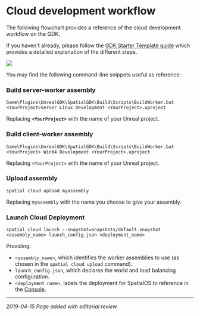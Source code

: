 # Cloud development workflow

The following flowchart provides a reference of the cloud development workflow on the GDK.
 
If you haven't already, please follow the [GDK Starter Template guide]({{urlRoot}}/content/get-started/gdk-template) which provides a detailed explanation of the different steps. 

<!-- This is a live embed of a google drawing -->

<img src="https://docs.google.com/drawings/d/e/2PACX-1vQRmK7TxLji8pT7erPl54hqMMMDsdosZY1OZ2wuPYLQ23dWIrx86qCHggEeq-XasTCsqRe40fCKQvKN/pub?w=758&amp;h=1162">

You may find the following command-line snippets useful as reference:

### Build server-worker assembly

```
Game\Plugins\UnrealGDK\SpatialGDK\Build\Scripts\BuildWorker.bat <YourProject>Server Linux Development <YourProject>.uproject
```

Replacing **`<YourProject>`** with the name of your Unreal project.

### Build client-worker assembly

```
Game\Plugins\UnrealGDK\SpatialGDK\Build\Scripts\BuildWorker.bat <YourProject> Win64 Development <YourProject>.uproject
```

Replacing `<YourProject>` with the name of your Unreal project.

### Upload assembly

```
spatial cloud upload myassembly
```

Replacing `myassembly` with the name you choose to give your assembly.

### Launch Cloud Deployment

```
spatial cloud launch --snapshot=snapshots/default.snapshot <assembly_name> launch_config.json <deployment_name>
```

Providing:

* `<assembly_name>`, which identifies the worker assemblies to use (as chosen in the `spatial cloud upload` command).
* `launch_config.json`, which declares the world and load balancing configuration.
* `<deployment name>`, labels the deployment for SpatialOS to reference in the [Console]({{urlroot}}/content/glossary#console).

----

_2019-04-15 Page added with editorial review_